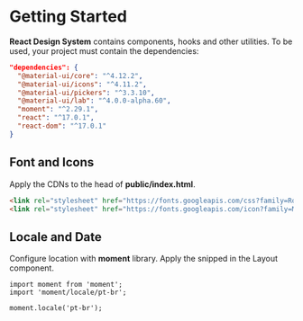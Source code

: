 # Getting Started

**React Design System** contains components, hooks and other utilities. To be used, your project must contain the dependencies:

```json
"dependencies": {
  "@material-ui/core": "^4.12.2",
  "@material-ui/icons": "^4.11.2",
  "@material-ui/pickers": "^3.3.10",
  "@material-ui/lab": "^4.0.0-alpha.60",
  "moment": "^2.29.1",
  "react": "^17.0.1",
  "react-dom": "^17.0.1"
}
```

## Font and Icons

Apply the CDNs to the head of **public/index.html**.

```html
<link rel="stylesheet" href="https://fonts.googleapis.com/css?family=Roboto:300,400,500,700&display=swap" />
<link rel="stylesheet" href="https://fonts.googleapis.com/icon?family=Material+Icons" />
```

## Locale and Date

Configure location with **moment** library. Apply the snipped in the Layout component.

```tsx
import moment from 'moment';
import 'moment/locale/pt-br';

moment.locale('pt-br');
```
